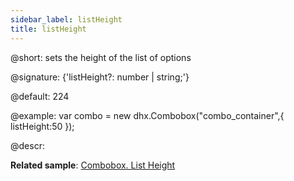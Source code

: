 ```yaml
---
sidebar_label: listHeight
title: listHeight
---          
```


@short: sets the height of the list of options

@signature: {'listHeight?: number | string;'}

@default: 224

@example: 
var combo = new dhx.Combobox("combo_container",{
    listHeight:50
});

@descr: 

**Related sample**: [Combobox. List Height](https://snippet.dhtmlx.com/vilg4l7w)

[comment]: # (@related: combobox/how_to_start.md#initialize-combobox combobox/configuration.md#height-of-list-of-options-and-its-items)
